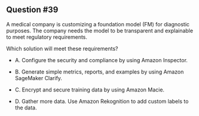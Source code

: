 ## Question #39

 A medical company is customizing a foundation model (FM) for diagnostic purposes. The company needs the model to be transparent and explainable to meet regulatory requirements.

Which solution will meet these requirements?

- A. Configure the security and compliance by using Amazon Inspector.

- B. Generate simple metrics, reports, and examples by using Amazon SageMaker Clarify.

- C. Encrypt and secure training data by using Amazon Macie.

- D. Gather more data. Use Amazon Rekognition to add custom labels to the data.